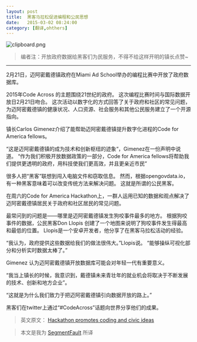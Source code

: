 ```yaml
---
layout: post
title:  黑客马拉松促进编程和公民思想
date:   2015-03-02 08:24:00
category: [翻译,ohthers]
---
```


![clipboard.png](http://segmentfault.com/img/bVkXmB)

> 编者注：开放政府数据给黑客们为民服务，不得不给这样开明的镇长点赞~

---

2月21日，迈阿密戴德镇政府在Miami Ad School举办的编程比赛中开放了政府数据库。

2015年Code Across 的主题围绕21世纪的政府。 这次编程比赛时间与国际数据开放日2月21日吻合。 这次活动以数字化的方式回答了关于政府和社区的常见问题，为迈阿密戴德镇的健康状况、人口资源、社会服务和其他公民服务建立了一个开源指向。

<!--more-->

镇长Carlos Gimenez介绍了能帮助迈阿密戴德镇提升数字化进程的Code for America fellows。

“这是迈阿密戴德镇的成为技术和创新枢纽的迹象“，Gimenez在一份声明中说道。  “作为我们积极开放数据政策的一部分，Code for America fellows将帮助我们提供更透明的政府，用科技使我们更高效，并且更亲近市民”

很多人把“黑客”联想到闯入电脑文件和窃取信息。 然而，根据opengovdata.io，有一种黑客意味着可以改变传统方法来解决问题。 这就是所谓的公民黑客。

在周六的Code for America Hackathon上，一群人运用已知的数据和观点解决了迈阿密戴德镇居民关于政府和社区居民的常见问题。

最常问到的问题是——哪里是迈阿密戴德镇发生狗咬事件最多的地方。 根据狗咬事件的数据，公民黑客Don Llopis 创建了一个地图来说明了狗咬事件发生得最高和最低的位置。 Llopis是一个安卓开发者，他分享了在黑客马拉松活动的经验。

“我认为，政府提供这些数据给我们的做法很伟大。”Llopis说。 “能够操纵可视化部分和分析实时数据太棒了。” 

Gimenez 认为迈阿密戴德镇开放数据库可能会对年轻一代有重要意义。

“我当上镇长的时候，我意识到，戴德镇未来青壮年的就业机会将取决于不断发展的技术、创新和地方企业”。

“这就是为什么我们致力于把迈阿密戴德镇引向数据开放的路上。”

黑客们在twitter上通过“#CodeAcross”话题向世界分享他们的成果。

> 英文原文： [Hackathon promotes coding and civic ideas][1]

> 本文是我为 [SegmentFault][2] 所译

  [1]: http://miamitimesonline.com/news/2015/feb/25/hackathon-promotes-coding-and-civic-ideas/
  [2]: http://segmentfault.com/blog/news/1190000002572414
